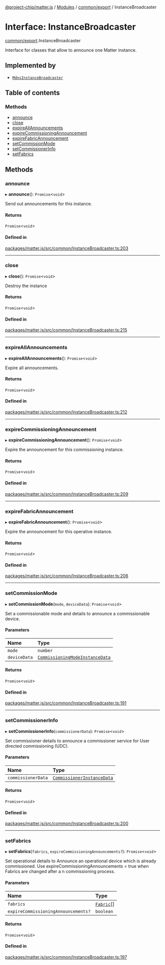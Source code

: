 [@project-chip/matter.js](../README.md) / [Modules](../modules.md) / [common/export](../modules/common_export.md) / InstanceBroadcaster

# Interface: InstanceBroadcaster

[common/export](../modules/common_export.md).InstanceBroadcaster

Interface for classes that allow to announce one Matter instance.

## Implemented by

- [`MdnsInstanceBroadcaster`](../classes/node_export._internal_.MdnsInstanceBroadcaster.md)

## Table of contents

### Methods

- [announce](common_export.InstanceBroadcaster.md#announce)
- [close](common_export.InstanceBroadcaster.md#close)
- [expireAllAnnouncements](common_export.InstanceBroadcaster.md#expireallannouncements)
- [expireCommissioningAnnouncement](common_export.InstanceBroadcaster.md#expirecommissioningannouncement)
- [expireFabricAnnouncement](common_export.InstanceBroadcaster.md#expirefabricannouncement)
- [setCommissionMode](common_export.InstanceBroadcaster.md#setcommissionmode)
- [setCommissionerInfo](common_export.InstanceBroadcaster.md#setcommissionerinfo)
- [setFabrics](common_export.InstanceBroadcaster.md#setfabrics)

## Methods

### announce

▸ **announce**(): `Promise`\<`void`\>

Send out announcements for this instance.

#### Returns

`Promise`\<`void`\>

#### Defined in

[packages/matter.js/src/common/InstanceBroadcaster.ts:203](https://github.com/project-chip/matter.js/blob/2d9f2165d2672864fda3496a6d0d5f93597f82c6/packages/matter.js/src/common/InstanceBroadcaster.ts#L203)

___

### close

▸ **close**(): `Promise`\<`void`\>

Destroy the instance

#### Returns

`Promise`\<`void`\>

#### Defined in

[packages/matter.js/src/common/InstanceBroadcaster.ts:215](https://github.com/project-chip/matter.js/blob/2d9f2165d2672864fda3496a6d0d5f93597f82c6/packages/matter.js/src/common/InstanceBroadcaster.ts#L215)

___

### expireAllAnnouncements

▸ **expireAllAnnouncements**(): `Promise`\<`void`\>

Expire all announcements.

#### Returns

`Promise`\<`void`\>

#### Defined in

[packages/matter.js/src/common/InstanceBroadcaster.ts:212](https://github.com/project-chip/matter.js/blob/2d9f2165d2672864fda3496a6d0d5f93597f82c6/packages/matter.js/src/common/InstanceBroadcaster.ts#L212)

___

### expireCommissioningAnnouncement

▸ **expireCommissioningAnnouncement**(): `Promise`\<`void`\>

Expire the announcement for this commissioning instance.

#### Returns

`Promise`\<`void`\>

#### Defined in

[packages/matter.js/src/common/InstanceBroadcaster.ts:209](https://github.com/project-chip/matter.js/blob/2d9f2165d2672864fda3496a6d0d5f93597f82c6/packages/matter.js/src/common/InstanceBroadcaster.ts#L209)

___

### expireFabricAnnouncement

▸ **expireFabricAnnouncement**(): `Promise`\<`void`\>

Expire the announcement for this operative instance.

#### Returns

`Promise`\<`void`\>

#### Defined in

[packages/matter.js/src/common/InstanceBroadcaster.ts:206](https://github.com/project-chip/matter.js/blob/2d9f2165d2672864fda3496a6d0d5f93597f82c6/packages/matter.js/src/common/InstanceBroadcaster.ts#L206)

___

### setCommissionMode

▸ **setCommissionMode**(`mode`, `deviceData`): `Promise`\<`void`\>

Set a commissionable mode and details to announce a commissionable device.

#### Parameters

| Name | Type |
| :------ | :------ |
| `mode` | `number` |
| `deviceData` | [`CommissioningModeInstanceData`](common_export.CommissioningModeInstanceData.md) |

#### Returns

`Promise`\<`void`\>

#### Defined in

[packages/matter.js/src/common/InstanceBroadcaster.ts:191](https://github.com/project-chip/matter.js/blob/2d9f2165d2672864fda3496a6d0d5f93597f82c6/packages/matter.js/src/common/InstanceBroadcaster.ts#L191)

___

### setCommissionerInfo

▸ **setCommissionerInfo**(`commissionerData`): `Promise`\<`void`\>

Set commissioner details to announce a commissioner service for User directed commissioning (UDC).

#### Parameters

| Name | Type |
| :------ | :------ |
| `commissionerData` | [`CommissionerInstanceData`](../modules/common_export.md#commissionerinstancedata) |

#### Returns

`Promise`\<`void`\>

#### Defined in

[packages/matter.js/src/common/InstanceBroadcaster.ts:200](https://github.com/project-chip/matter.js/blob/2d9f2165d2672864fda3496a6d0d5f93597f82c6/packages/matter.js/src/common/InstanceBroadcaster.ts#L200)

___

### setFabrics

▸ **setFabrics**(`fabrics`, `expireCommissioningAnnouncements?`): `Promise`\<`void`\>

Set operational details to Announce an operational device which is already commissioned.
Use expireCommissioningAnnouncements = true when Fabrics are changed after a n commissioning process.

#### Parameters

| Name | Type |
| :------ | :------ |
| `fabrics` | [`Fabric`](../classes/fabric_export.Fabric.md)[] |
| `expireCommissioningAnnouncements?` | `boolean` |

#### Returns

`Promise`\<`void`\>

#### Defined in

[packages/matter.js/src/common/InstanceBroadcaster.ts:197](https://github.com/project-chip/matter.js/blob/2d9f2165d2672864fda3496a6d0d5f93597f82c6/packages/matter.js/src/common/InstanceBroadcaster.ts#L197)
